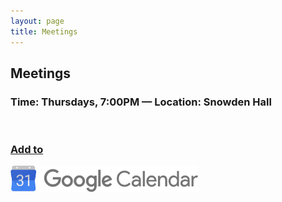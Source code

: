 ```yaml
---
layout: page
title: Meetings
---
```


## Meetings

### Time: Thursdays, 7:00PM — Location: Snowden Hall

<div id="google-calendar" >
<a target="_blank" href="https://www.google.com/calendar/render?action=TEMPLATE&text=RUF+JWU+Meeting&dates=20160908T230000Z/20160908T240000Z&details=For+details,+contact+Max+Wolf:+max.wolf@ruf.org&location=Snowden+Hall,+32+Page+St,+Providence,+RI+02903&sf=true&output=xml"><br><h3>Add to</h3><img border="0" src="/img/google-calendar-logo.png" width="300px" height="auto"></a></div>